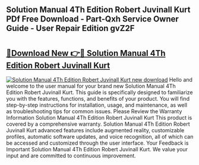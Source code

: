 ## Solution Manual 4Th Edition Robert Juvinall Kurt PDf Free Download - Part-Qxh Service Owner Guide - User Repair Edition gvZ2F

# <h2><a href="http://bc47871.oget.top/?id=Solution+Manual+4Th+Edition+Robert+Juvinall+Kurt">🔗Download New 👉🔴 Solution Manual 4Th Edition Robert Juvinall Kurt</a></h2>

[![Solution Manual 4Th Edition Robert Juvinall Kurt new download](https://i.imgur.com/5g1atiW.png)](http://bc47871.oget.top/?id=Solution+Manual+4Th+Edition+Robert+Juvinall+Kurt)
Hello and welcome to the user manual for your brand new Solution Manual 4Th Edition Robert Juvinall Kurt. This guide is specifically designed to familiarize you with the features, functions, and benefits of your product. You will find step-by-step instructions for installation, usage, and maintenance, as well as troubleshooting tips for common issues. Please Review the Warranty Information Solution Manual 4Th Edition Robert Juvinall Kurt This product is covered by a comprehensive warranty. Solution Manual 4Th Edition Robert Juvinall Kurt advanced features include augmented reality, customizable profiles, automatic software updates, and voice recognition, all of which can be accessed and customized through the user interface. Your Feedback is Important Solution Manual 4Th Edition Robert Juvinall Kurt. We value your input and are committed to continuous improvement.
